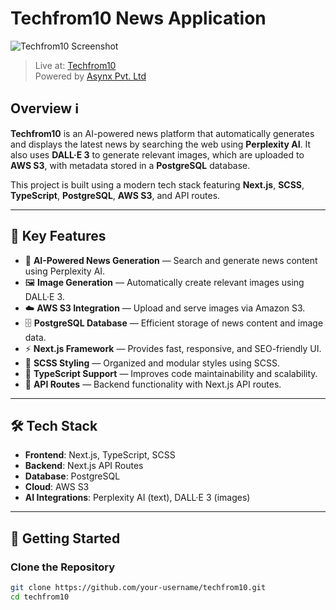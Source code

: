 # Techfrom10 News Application

![Techfrom10 Screenshot](https://github.com/user-attachments/assets/78407674-f17e-42ba-9eef-c1d626b4ccaf)

> Live at: [Techfrom10](https://techfrom10.com)  
> Powered by [Asynx Pvt. Ltd](https://asynx.in)

## Overview ℹ️

**Techfrom10** is an AI-powered news platform that automatically generates and displays the latest news by searching the web using **Perplexity AI**. It also uses **DALL·E 3** to generate relevant images, which are uploaded to **AWS S3**, with metadata stored in a **PostgreSQL** database.

This project is built using a modern tech stack featuring **Next.js**, **SCSS**, **TypeScript**, **PostgreSQL**, **AWS S3**, and API routes.

---

## 🔑 Key Features

- 🧠 **AI-Powered News Generation** — Search and generate news content using Perplexity AI.
- 🖼️ **Image Generation** — Automatically create relevant images using DALL·E 3.
- ☁️ **AWS S3 Integration** — Upload and serve images via Amazon S3.
- 🗄️ **PostgreSQL Database** — Efficient storage of news content and image data.
- ⚡ **Next.js Framework** — Provides fast, responsive, and SEO-friendly UI.
- 🎨 **SCSS Styling** — Organized and modular styles using SCSS.
- 🔐 **TypeScript Support** — Improves code maintainability and scalability.
- 🔌 **API Routes** — Backend functionality with Next.js API routes.

---

## 🛠️ Tech Stack

- **Frontend**: Next.js, TypeScript, SCSS  
- **Backend**: Next.js API Routes  
- **Database**: PostgreSQL  
- **Cloud**: AWS S3  
- **AI Integrations**: Perplexity AI (text), DALL·E 3 (images)

---

## 🚀 Getting Started

### Clone the Repository

```bash
git clone https://github.com/your-username/techfrom10.git
cd techfrom10
